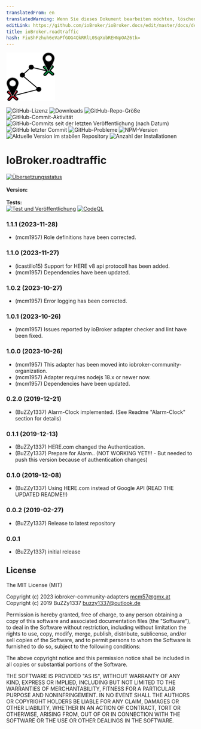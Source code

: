 ```yaml
---
translatedFrom: en
translatedWarning: Wenn Sie dieses Dokument bearbeiten möchten, löschen Sie bitte das Feld "translationsFrom". Andernfalls wird dieses Dokument automatisch erneut übersetzt
editLink: https://github.com/ioBroker/ioBroker.docs/edit/master/docs/de/adapterref/iobroker.roadtraffic/README.md
title: ioBroker.roadtraffic
hash: FiuShFzhuh6eVaPfGOG4QkRRlL0SqXobREHNpOAZ6tk=
---
```

![Logo](../../../en/adapterref/iobroker.roadtraffic/admin/roadtraffic.png)

![GitHub-Lizenz](https://img.shields.io/github/license/iobroker-community-adapters/ioBroker.roadtraffic)
![Downloads](https://img.shields.io/npm/dm/iobroker.roadtraffic.svg)
![GitHub-Repo-Größe](https://img.shields.io/github/repo-size/iobroker-community-adapters/ioBroker.roadtraffic)
![GitHub-Commit-Aktivität](https://img.shields.io/github/commit-activity/m/iobroker-community-adapters/ioBroker.roadtraffic)
![GitHub-Commits seit der letzten Veröffentlichung (nach Datum)](https://img.shields.io/github/commits-since/iobroker-community-adapters/ioBroker.roadtraffic/latest)
![GitHub letzter Commit](https://img.shields.io/github/last-commit/iobroker-community-adapters/ioBroker.roadtraffic)
![GitHub-Probleme](https://img.shields.io/github/issues/iobroker-community-adapters/ioBroker.roadtraffic)
![NPM-Version](http://img.shields.io/npm/v/iobroker.roadtraffic.svg)
![Aktuelle Version im stabilen Repository](https://iobroker.live/badges/roadtraffic-stable.svg)
![Anzahl der Installationen](https://iobroker.live/badges/roadtraffic-installed.svg)

# IoBroker.roadtraffic
[![Übersetzungsstatus](https://weblate.iobroker.net/widgets/adapters/-/roadtraffic/svg-badge.svg)](https://weblate.iobroker.net/engage/adapters/?utm_source=widget)</br> </br> **Version:** </br> </br> **Tests:** </br> [![Test und Veröffentlichung](https://github.com/iobroker-community-adapters/ioBroker.roadtraffic/actions/workflows/test-and-release.yml/badge.svg)](https://github.com/iobroker-community-adapters/ioBroker.roadtraffic/actions/workflows/test-and-release.yml) [![CodeQL](https://github.com/iobroker-community-adapters/ioBroker.roadtraffic/actions/workflows/codeql.yml/badge.svg)](https://github.com/iobroker-community-adapters/ioBroker.roadtraffic/actions/workflows/codeql.yml)

<!--

## Sentry **Dieser Adapter verwendet Sentry-Bibliotheken, um Ausnahmen und Codefehler automatisch an die Entwickler zu melden.** Weitere Details und Informationen zum Deaktivieren der Fehlerberichterstattung finden Sie unter [Sentry-Plugin-Dokumentation](https://github.com/ioBroker/plugin-sentry#plugin-sentry)! Sentry Reporting wird ab js-controller 3.0 verwendet.
->
## Über diesen Adapter
Dieser Adapter verwendet die HERE.com-API, um den Verkehr auf Ihren Routen zu überprüfen. Sie können mehrere Routen konfigurieren und der Adapter prüft die tatsächliche Verkehrssituation und zeigt Ihnen an, wie lange Ihre Fahrt dauern wird.
Der Adapter verfügt über einen Wecker – so können Sie dem Adapter mitteilen, wann Sie bei der Arbeit sein müssen – und der Adapter beginnt mit der Radiowiedergabe und macht eine Ansage auf Alexa (Alexa2-Adapter erforderlich) – oder Sie können Ihr eigenes Skript verwenden, um zu reagieren auf den Alarm des Adapters..

## Erste Schritte
So lass uns gehen:

1. Gehen Sie zu https://developer.here.com/sign-up?create=Freemium-Basic&keepState=true&step=account und erstellen Sie ein kostenloses HERE.com-Entwicklerkonto (Freemium).

![Hier1](../../../en/adapterref/iobroker.roadtraffic/img/Here1.png)

2. Stellen Sie sicher, dass Freemium ausgewählt ist, und füllen Sie das Formular auf der linken Seite aus. (Vorname, Nachname, E-Mail usw.)

![Hier2](../../../en/adapterref/iobroker.roadtraffic/img/Here2.png)

3. Klicken Sie auf „Für HERE-Konto registrieren ...“ und vergessen Sie nicht, das Kontrollkästchen (Akzeptieren Sie die Servicebedingungen usw.) anzukreuzen.

![Hier3](../../../en/adapterref/iobroker.roadtraffic/img/Here3.png)

4. Noch einmal: Stimmen Sie den Allgemeinen Geschäftsbedingungen zu und klicken Sie auf die Schaltfläche „Codierung starten“.

![Hier4](../../../en/adapterref/iobroker.roadtraffic/img/Here4.png)

5. Auf der nächsten Seite befinden Sie sich bereits auf Ihrem HERE.com-Dashboard. Suchen Sie nach dem REST-Bereich und klicken Sie auf „App generieren“.

![Hier5](../../../en/adapterref/iobroker.roadtraffic/img/Here5.png)

6. Klicken Sie auf „API-Schlüssel erstellen“ – Sie erhalten einen API-Schlüssel. Öffnen Sie die Instanzeinstellungen des Roadtraffic-Adapters in ioBroker und fügen Sie den API-Schlüssel in das Konfigurationsfeld ein.

![Hier6](../../../en/adapterref/iobroker.roadtraffic/img/Here6.png)

7. Klicken Sie in den Instanzeinstellungen auf das Plus-Symbol und erstellen Sie Ihre erste Route.

Nachdem Sie alle Informationen in den Konfigurationsdialog eingegeben haben, klicken Sie auf „Speichern und schließen“.
Der Adapter sollte jetzt neu starten und Sie können loslegen!

## Wecker
In den Instanzeinstellungen können Sie den Wecker aktivieren, indem Sie das Kontrollkästchen „Weckerfunktion aktivieren“ aktivieren.
Sie sollten den Alexa2-Adapter installiert und in den Alexa2-Instanzeinstellungen auf die Verwendung einer Push-Verbindung eingestellt haben.
Wählen Sie das Alexa-Gerät aus, das über den Adapter gesteuert werden soll, und geben Sie die TuneIn-Sender-ID ein, die abgespielt werden soll, wenn der Alarm ausgelöst wird.
Die Alarmlautstärke hat einen Bereich von 0-100.
Mit der Speak-Zeichenfolge können Sie die Ansage von Alexa steuern.
Standard ist: Guten Morgen %name. Bei aktueller Verkehrslage benötigst du %dur zur Arbeit.

15 Sekunden nachdem Alexa begonnen hat, die angegebene TuneIn-Station abzuspielen, wird die Zeichenfolge angesagt.
Wenn Sie beispielsweise eine Route mit dem Namen „Daniel“ haben und der Alarm ausgelöst wird, sagt Alexa: Guten Morgen Daniel. Bei aktueller Verkehrslage benötigen Sie 29 Minuten zur Arbeit.

Lassen Sie die Zeichenfolge „Sprechen“ leer, wenn Sie möchten, dass der Adapter nur mit der Wiedergabe der TuneIn Station beginnt und keine Ansage erhält.

Jede Route verfügt über 7 Alarmkanäle (Montag-Sonntag).
In jedem Kanal gibt es folgende Zustände:

* Ankunftszeit: Geben Sie die Uhrzeit ein, zu der Sie an Ihrem Ziel sein möchten (Beispiel: 07:30 ist halb sieben Uhr morgens).
* Badezeit: Geben Sie die Zeit ein, die zur Reisedauer hinzugefügt werden soll. (Beispiel: 45 ist 45 Minuten. Nehmen wir an, Sie haben die Ankunftszeit auf 10:00 Uhr, die Badezeit auf 30 Minuten und die aktuelle Reisedauer auf 1 Stunde eingestellt. Dann wird der Adapter um 08:30 Uhr (Ankunftszeit – Badezeit – Reisedauer) ausgelöst.
* aktiviert: Auf „true“ setzen, wenn Sie den Alarm für diesen Tag aktivieren möchten
* ausgelöst: Der Adapter setzt diesen Status auf „True“, wenn der Alarm ausgelöst wird. (Sie können es beispielsweise mit eigenen Skripten verwenden.) Der ausgelöste Status wird um 00:00 Uhr des entsprechenden Tages auf „false“ zurückgesetzt. (Der Samstag-Trigger wird am Samstag um 00:00 Uhr auf „false“ gesetzt).

## Credits
Codeanpassungen zur Verwendung von HERE v8 pi wurden von @icastillo15 <starwarsmalu@gmail.com> bereitgestellt.

## Changelog
<!--
    Placeholder for the next version (at the beginning of the line):
    ### **WORK IN PROGRESS**
-->
### 1.1.1 (2023-11-28)
* (mcm1957) Role definitions have been corrected.

### 1.1.0 (2023-11-27)
* (icastillo15) Support for HERE v8 api protocoll has been added.
* (mcm1957) Dependencies have been updated.

### 1.0.2 (2023-10-27)
* (mcm1957) Error logging has been corrected.

### 1.0.1 (2023-10-26)
* (mcm1957) Issues reported by ioBroker adapter checker and lint have been fixed.

### 1.0.0 (2023-10-26)
* (mcm1957) This adapter has been moved into iobroker-community-organization.
* (mcm1957) Adapter requires nodejs 18.x or newer now.
* (mcm1957) Dependencies have been updated.

### 0.2.0 (2019-12-21)
* (BuZZy1337) Alarm-Clock implemented. (See Readme "Alarm-Clock" section for details)

### 0.1.1 (2019-12-13)
* (BuZZy1337) HERE.com changed the Authentication.
* (BuZZy1337) Prepare for Alarm.. (NOT WORKING YET!!! - But needed to push this version because of authentication changes)

### 0.1.0 (2019-12-08)
* (BuZZy1337) Using HERE.com instead of Google API (READ THE UPDATED README!!)

### 0.0.2 (2019-02-27)
* (BuZZy1337) Release to latest repository

### 0.0.1
* (BuZZy1337) initial release

## License
The MIT License (MIT)

Copyright (c) 2023 iobroker-community-adapters <mcm57@gmx.at>
Copyright (c) 2019 BuZZy1337 <buzzy1337@outlook.de>

Permission is hereby granted, free of charge, to any person obtaining a copy
of this software and associated documentation files (the "Software"), to deal
in the Software without restriction, including without limitation the rights
to use, copy, modify, merge, publish, distribute, sublicense, and/or sell
copies of the Software, and to permit persons to whom the Software is
furnished to do so, subject to the following conditions:

The above copyright notice and this permission notice shall be included in
all copies or substantial portions of the Software.

THE SOFTWARE IS PROVIDED "AS IS", WITHOUT WARRANTY OF ANY KIND, EXPRESS OR
IMPLIED, INCLUDING BUT NOT LIMITED TO THE WARRANTIES OF MERCHANTABILITY,
FITNESS FOR A PARTICULAR PURPOSE AND NONINFRINGEMENT. IN NO EVENT SHALL THE
AUTHORS OR COPYRIGHT HOLDERS BE LIABLE FOR ANY CLAIM, DAMAGES OR OTHER
LIABILITY, WHETHER IN AN ACTION OF CONTRACT, TORT OR OTHERWISE, ARISING FROM,
OUT OF OR IN CONNECTION WITH THE SOFTWARE OR THE USE OR OTHER DEALINGS IN
THE SOFTWARE.